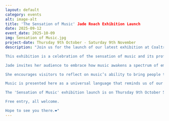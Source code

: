 ```yaml
---
layout: default
category: events
alt: image-alt
title: 'The Sensation of Music' Jade Roach Exhibition Launch
date: 2025-09-12
event_date: 2025-10-09
img: Sensation of Music.jpg
project-date: Thursday 9th October - Saturday 9th November
description: "Join us for the launch of our latest exhibition at Coaltrain’s Coffee Shop.

This exhibition is a celebration of the sensation of music and its profound effect on the psyche.

Jade invites her audience to embrace how music awakens a spectrum of emotions, making us feel vividly alive and deeply connected to ourselves.

She encourages visitors to reflect on music’s ability to bring people together, creating space for an authentic connection.

Music is presented here as a universal language that reminds us of our shared humanity.

The 'Sensation of Music' exhibition launch is on Thursday 9th October 5.30pm-8.30pm and runs until Saturday 9th November. 

Free entry, all welcome.

Hope to see you there.❤️"
---
```

